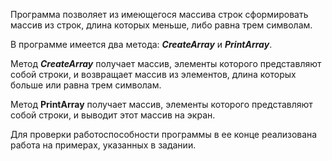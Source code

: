 Программа позволяет из имеющегося массива строк сформировать массив из строк, длина которых меньше, либо равна трем символам.

В программе имеется два метода: _**CreateArray**_ и _**PrintArray**_.

Метод _**CreateArray**_ получает массив, элементы которого представляют собой строки, и возвращает массив из элементов, длина которых больше или равна трем символам.

Метод **PrintArray** получает массив, элементы которого представляют собой строки, и выводит этот массив на экран.

Для проверки работоспособности программы в ее конце реализована работа на примерах, указанных в задании.